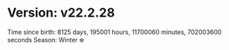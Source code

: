 # Version: v22.2.28
Time since birth: 8125 days, 195001 hours, 11700060 minutes, 702003600 seconds
Season: Winter ❄️
